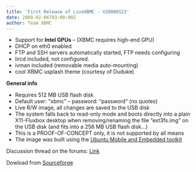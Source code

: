 ```yaml
---
title: 'First Release of LiveXBMC - V20080123'
date: 2008-02-06T03:00:00Z
author: Team XBMC
---
```

 
 * Support for **Intel GPUs** – (XBMC requires high-end GPU)
 * DHCP on eth0 enabled
 * FTP and SSH servers automatically started, FTP needs configuring
 * lircd included, not configured.
 * ivman included (removable media auto-mounting)
 * cool XBMC usplash theme (courtesy of Duduke)
 
 **General info**

 
 * Requires 512 MB USB flash disk
 * Default user: “xbmc” – password: “password” (no quotes)
 * Live R/W image, all changes are saved to the USB disk
 * The system falls back to read-only mode and boots directly into a plain X11-Fluxbox desktop when removing/renaming the file “ext3fs.img” on the USB disk (and fits into a 256 MB USB flash disk…)
 * This is a PROOF-OF-CONCEPT only, it is not supported by all means
 * The image was built using the [Ubuntu Mobile and Embedded toolkit](https://www.tizen.org/)
 
 Discussion thread on the forums: [Link](https://forum.kodi.tv/forumdisplay.php?fid=52)

 Dowload from [Sourceforge](https://sourceforge.net/projects/xbmc/files/)

  